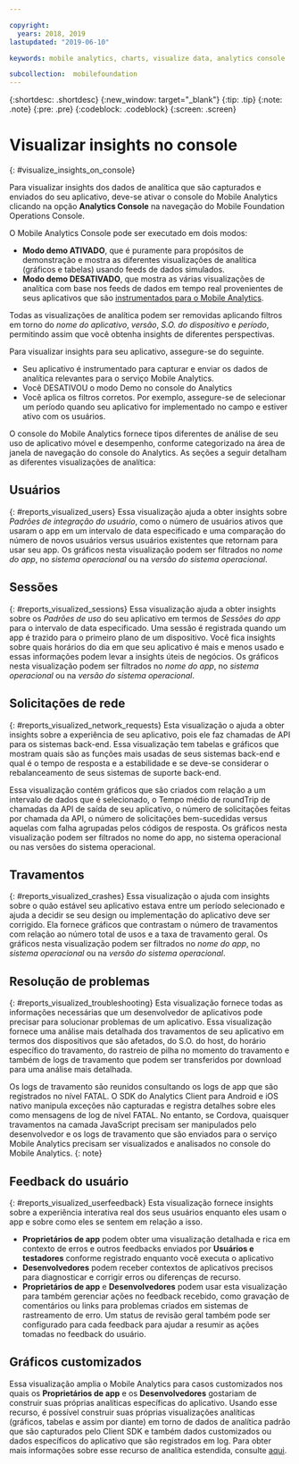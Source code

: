 ```yaml
---

copyright:
  years: 2018, 2019
lastupdated: "2019-06-10"

keywords: mobile analytics, charts, visualize data, analytics console

subcollection:  mobilefoundation
---
```


{:shortdesc: .shortdesc}
{:new_window: target="_blank"}
{:tip: .tip}
{:note: .note}
{:pre: .pre}
{:codeblock: .codeblock}
{:screen: .screen}

# Visualizar insights no console
{: #visualize_insights_on_console}

Para visualizar insights dos dados de analítica que são capturados e enviados do seu aplicativo, deve-se ativar o console do Mobile Analytics clicando na opção **Analytics Console** na navegação do Mobile Foundation Operations Console.

O Mobile Analytics Console pode ser executado em dois modos:
  - **Modo demo ATIVADO**, que é puramente para propósitos de demonstração e mostra as diferentes visualizações de analítica (gráficos e tabelas) usando feeds de dados simulados.
  - **Modo demo DESATIVADO**, que mostra as várias visualizações de analítica com base nos feeds de dados em tempo real provenientes de seus aplicativos que são [instrumentados para o Mobile Analytics](/docs/services/mobilefoundation?topic=mobilefoundation-instrument_your_app#instrument_your_app).

Todas as visualizações de analítica podem ser removidas aplicando filtros em torno do *nome do aplicativo*, *versão*, *S.O. do dispositivo* e *período*, permitindo assim que você obtenha insights de diferentes perspectivas.

Para visualizar insights para seu aplicativo, assegure-se do seguinte.
  - Seu aplicativo é instrumentado para capturar e enviar os dados de analítica relevantes para o serviço Mobile Analytics.
  - Você DESATIVOU o modo Demo no console do Analytics
  - Você aplica os filtros corretos. Por exemplo, assegure-se de selecionar um período quando seu aplicativo for implementado no campo e estiver ativo com os usuários.

O console do Mobile Analytics fornece tipos diferentes de análise de seu uso de aplicativo móvel e desempenho, conforme categorizado na área de janela de navegação do console do Analytics. As seções a seguir detalham as diferentes visualizações de analítica:


## Usuários
{: #reports_visualized_users}
Essa visualização ajuda a obter insights sobre *Padrões de integração do usuário*, como o número de usuários ativos que usaram o app em um intervalo de data especificado e uma comparação do número de novos usuários versus usuários existentes que retornam para usar seu app.
Os gráficos nesta visualização podem ser filtrados no *nome do app*, no *sistema operacional* ou na *versão do sistema operacional*.

## Sessões
{: #reports_visualized_sessions}
Essa visualização ajuda a obter insights sobre os *Padrões de uso* do seu aplicativo em termos de *Sessões do app* para o intervalo de data especificado. Uma sessão é registrada quando um app é trazido para o primeiro plano de um dispositivo.  Você fica insights sobre quais horários do dia em que seu aplicativo é mais e menos usado e essas informações podem levar a insights úteis de negócios. Os gráficos nesta visualização podem ser filtrados no *nome do app*, no *sistema operacional* ou na *versão do sistema operacional*.

## Solicitações de rede
{: #reports_visualized_network_requests}
Esta visualização o ajuda a obter insights sobre a experiência de seu aplicativo, pois ele faz chamadas de API para os sistemas back-end.  Essa visualização tem tabelas e gráficos que mostram quais são as funções mais usadas de seus sistemas back-end e qual é o tempo de resposta e a estabilidade e se deve-se considerar o rebalanceamento de seus sistemas de suporte back-end.

Essa visualização contém gráficos que são criados com relação a um intervalo de dados que é selecionado, o Tempo médio de roundTrip de chamadas da API de saída de seu aplicativo, o número de solicitações feitas por chamada da API, o número de solicitações bem-sucedidas versus aquelas com falha agrupadas pelos códigos de resposta.  Os gráficos nesta visualização podem ser filtrados no nome do app, no sistema operacional ou nas versões do sistema operacional.

## Travamentos
{: #reports_visualized_crashes}
Essa visualização o ajuda com insights sobre o quão estável seu aplicativo estava entre um período selecionado e ajuda a decidir se seu design ou implementação do aplicativo deve ser corrigido.  Ela fornece gráficos que contrastam o número de travamentos com relação ao número total de usos e a taxa de travamento geral.  Os gráficos nesta visualização podem ser filtrados no *nome do app*, no *sistema operacional* ou na *versão do sistema operacional*.


## Resolução de problemas
{: #reports_visualized_troubleshooting}
Esta visualização fornece todas as informações necessárias que um desenvolvedor de aplicativos pode precisar para solucionar problemas de um aplicativo.  Essa visualização fornece uma análise mais detalhada dos travamentos de seu aplicativo em termos dos dispositivos que são afetados, do S.O. do host, do horário específico do travamento, do rastreio de pilha no momento do travamento e também de logs de travamento que podem ser transferidos por download para uma análise mais detalhada.  

Os logs de travamento são reunidos consultando os logs de app que são registrados no nível FATAL.  O SDK do Analytics Client para Android e iOS nativo manipula exceções não capturadas e registra detalhes sobre eles como mensagens de log de nível FATAL.  No entanto, se Cordova, quaisquer travamentos na camada JavaScript precisam ser manipulados pelo desenvolvedor e os logs de travamento que são enviados para o serviço Mobile Analytics precisam ser visualizados e analisados no console do Mobile Analytics.
{: note}


## Feedback do usuário
{: #reports_visualized_userfeedback}
Esta visualização fornece insights sobre a experiência interativa real dos seus usuários enquanto eles usam o app e sobre como eles se sentem em relação a isso.

* **Proprietários de app** podem obter uma visualização detalhada e rica em contexto de erros e outros feedbacks enviados por **Usuários e testadores** conforme registrado enquanto você executa o aplicativo
* **Desenvolvedores** podem receber contextos de aplicativos precisos para diagnosticar e corrigir erros ou diferenças de recurso.
* **Proprietários de app** e **Desenvolvedores** podem usar esta visualização para também gerenciar ações no feedback recebido, como gravação de comentários ou links para problemas criados em sistemas de rastreamento de erro.  Um status de revisão geral também pode ser configurado para cada feedback para ajudar a resumir as ações tomadas no feedback do usuário.

## Gráficos customizados
Essa visualização amplia o Mobile Analytics para casos customizados nos quais os **Proprietários de app** e os **Desenvolvedores** gostariam de construir suas próprias analíticas específicas do aplicativo.   Usando esse recurso, é possível construir suas próprias visualizações analíticas (gráficos, tabelas e assim por diante) em torno de dados de analítica padrão que são capturados pelo Client SDK e também dados customizados ou dados específicos do aplicativo que são registrados em log.  Para obter mais informações sobre esse recurso de analítica estendida, consulte [aqui](/docs/services/mobilefoundation?topic=mobilefoundation-build_custom_charts#build_custom_charts).
